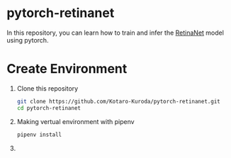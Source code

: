# pytorch-retinanet
In this repository, you can learn how to train and infer the [RetinaNet](https://arxiv.org/abs/1708.02002) model using pytorch.

# Create Environment
1. Clone this repository
   ```bash
   git clone https://github.com/Kotaro-Kuroda/pytorch-retinanet.git
   cd pytorch-retinanet
   ```
2. Making vertual environment with pipenv
   ```bash
   pipenv install
   ```
3. 
